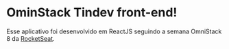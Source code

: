 # OminStack Tindev front-end!

Esse aplicativo foi desenvolvido em ReactJS seguindo a semana OmniStack 8 da [RocketSeat](https://www.rocketseat.com.br).
